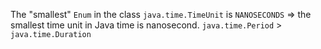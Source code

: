 The "smallest" `Enum` in the class `java.time.TimeUnit` is `NANOSECONDS` => the smallest time unit in Java time is nanosecond.
`java.time.Period` > `java.time.Duration`
